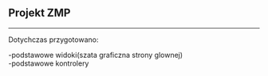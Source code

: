 <h2>Projekt ZMP</h2>
<hr />
<p>Dotychczas przygotowano:</p>
-podstawowe widoki(szata graficzna strony glownej)<br/> 
-podstawowe kontrolery <br/>
